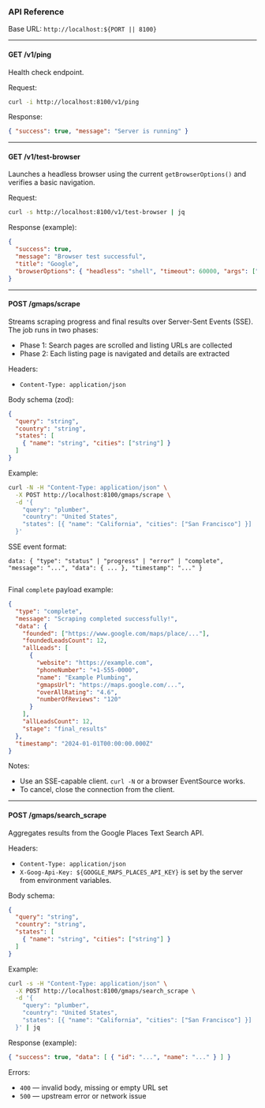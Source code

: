 ### API Reference

Base URL: `http://localhost:${PORT || 8100}`

---

#### GET /v1/ping

Health check endpoint.

Request:

```bash
curl -i http://localhost:8100/v1/ping
```

Response:

```json
{ "success": true, "message": "Server is running" }
```

---

#### GET /v1/test-browser

Launches a headless browser using the current `getBrowserOptions()` and verifies a basic navigation.

Request:

```bash
curl -s http://localhost:8100/v1/test-browser | jq
```

Response (example):

```json
{
  "success": true,
  "message": "Browser test successful",
  "title": "Google",
  "browserOptions": { "headless": "shell", "timeout": 60000, "args": ["--no-sandbox", "..."] }
}
```

---

#### POST /gmaps/scrape

Streams scraping progress and final results over Server-Sent Events (SSE). The job runs in two phases:

- Phase 1: Search pages are scrolled and listing URLs are collected
- Phase 2: Each listing page is navigated and details are extracted

Headers:

- `Content-Type: application/json`

Body schema (zod):

```json
{
  "query": "string",
  "country": "string",
  "states": [
    { "name": "string", "cities": ["string"] }
  ]
}
```

Example:

```bash
curl -N -H "Content-Type: application/json" \
  -X POST http://localhost:8100/gmaps/scrape \
  -d '{
    "query": "plumber",
    "country": "United States",
    "states": [{ "name": "California", "cities": ["San Francisco"] }]
  }'
```

SSE event format:

```text
data: { "type": "status" | "progress" | "error" | "complete", "message": "...", "data": { ... }, "timestamp": "..." }


```

Final `complete` payload example:

```json
{
  "type": "complete",
  "message": "Scraping completed successfully!",
  "data": {
    "founded": ["https://www.google.com/maps/place/..."],
    "foundedLeadsCount": 12,
    "allLeads": [
      {
        "website": "https://example.com",
        "phoneNumber": "+1-555-0000",
        "name": "Example Plumbing",
        "gmapsUrl": "https://maps.google.com/...",
        "overAllRating": "4.6",
        "numberOfReviews": "120"
      }
    ],
    "allLeadsCount": 12,
    "stage": "final_results"
  },
  "timestamp": "2024-01-01T00:00:00.000Z"
}
```

Notes:

- Use an SSE-capable client. `curl -N` or a browser EventSource works.
- To cancel, close the connection from the client.

---

#### POST /gmaps/search_scrape

Aggregates results from the Google Places Text Search API.

Headers:

- `Content-Type: application/json`
- `X-Goog-Api-Key: ${GOOGLE_MAPS_PLACES_API_KEY}` is set by the server from environment variables.

Body schema:

```json
{
  "query": "string",
  "country": "string",
  "states": [
    { "name": "string", "cities": ["string"] }
  ]
}
```

Example:

```bash
curl -s -H "Content-Type: application/json" \
  -X POST http://localhost:8100/gmaps/search_scrape \
  -d '{
    "query": "plumber",
    "country": "United States",
    "states": [{ "name": "California", "cities": ["San Francisco"] }]
  }' | jq
```

Response (example):

```json
{ "success": true, "data": [ { "id": "...", "name": "..." } ] }
```

Errors:

- `400` — invalid body, missing or empty URL set
- `500` — upstream error or network issue

